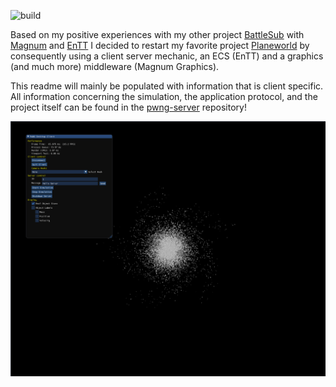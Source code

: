 ![build](https://github.com/planeworld/pwng-client/actions/workflows/ci.yml/badge.svg)

Based on my positive experiences with my other project [BattleSub](https://github.com/bfeldpw/battlesub) with [Magnum](https://github.com/mosra/magnum) and [EnTT](https://github.com/skypjack/entt) I decided to restart my favorite project [Planeworld](https://github.com/planeworld/planeworld) by consequently using a client server mechanic, an ECS (EnTT) and a graphics (and much more) middleware (Magnum Graphics).

This readme will mainly be populated with information that is client specific. All information concerning the simulation, the application protocol, and the project itself can be found in the [pwng-server](https://github.com/planeworld/pwng-server) repository!

![Very early galaxy representation](screenshots/Screenshot_20210407_201720.png?raw=true)
